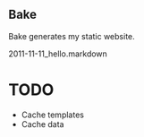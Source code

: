 ## Bake

Bake generates my static website.

2011-11-11_hello.markdown

# TODO
- Cache templates
- Cache data

